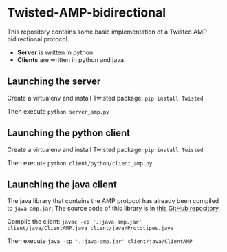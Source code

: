 Twisted-AMP-bidirectional
=========================

This repository contains some basic implementation of a Twisted AMP bidirectional protocol.
* **Server** is written in python.
* **Clients** are written in python and java.

Launching the server
--------------------
Create a virtualenv and install Twisted package: ```pip install Twisted```

Then execute ```python server_amp.py```

Launching the python client
---------------------------
Create a virtualenv and install Twisted package: ```pip install Twisted```

Then execute ```python client/python/client_amp.py```

Launching the java client
---------------------------
The java library that contains the AMP protocol has already been compiled to ```java-amp.jar```. The source code of this library is in [this GitHub repository](https://github.com/glyph/amp-java).

Compile the client: ```javac -cp '.:java-amp.jar' client/java/ClientAMP.java client/java/Prototipes.java```

Then execute ```java -cp '.:java-amp.jar' client/java/ClientAMP```
